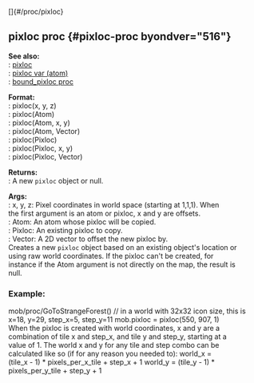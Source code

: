 []{#/proc/pixloc}    
## pixloc proc {#pixloc-proc byondver="516"}    
**See also:**    
:   [pixloc](/ref/pixloc/pixloc.md)    
:   [pixloc var (atom)](/ref/atom/var/pixloc/pixloc.md)    
:   [bound_pixloc proc](/ref/proc/bound_pixloc/bound_pixloc.md)    
<!-- -->    
**Format:**    
:   pixloc(x, y, z)    
:   pixloc(Atom)    
:   pixloc(Atom, x, y)    
:   pixloc(Atom, Vector)    
:   pixloc(Pixloc)    
:   pixloc(Pixloc, x, y)    
:   pixloc(Pixloc, Vector)    
<!-- -->    
**Returns:**    
:   A new `pixloc` object or null.    
<!-- -->    
**Args:**    
:   x, y, z: Pixel coordinates in world space (starting at 1,1,1). When    
    the first argument is an atom or pixloc, x and y are offsets.    
:   Atom: An atom whose pixloc will be copied.    
:   Pixloc: An existing pixloc to copy.    
:   Vector: A 2D vector to offset the new pixloc by.    
Creates a new `pixloc` object based on an existing object\'s location or    
using raw world coordinates. If the pixloc can\'t be created, for    
instance if the Atom argument is not directly on the map, the result is    
null.    
### Example:    
mob/proc/GoToStrangeForest() // in a world with 32x32 icon size, this is    
x=18, y=29, step_x=5, step_y=11 mob.pixloc = pixloc(550, 907, 1)    
When the pixloc is created with world coordinates, x and y are a    
combination of tile x and step_x, and tile y and step_y, starting at a    
value of 1. The world x and y for any tile and step combo can be    
calculated like so (if for any reason you needed to): world_x =    
(tile_x - 1) \* pixels_per_x_tile + step_x + 1 world_y = (tile_y - 1) \*    
pixels_per_y_tile + step_y + 1  